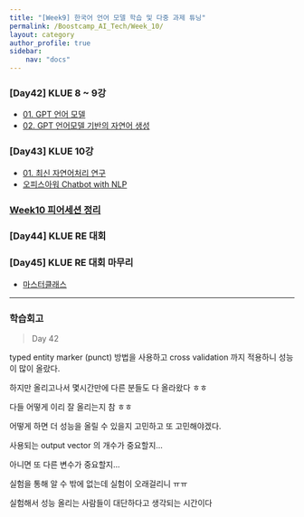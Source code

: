 ```yaml
---
title: "[Week9] 한국어 언어 모델 학습 및 다중 과제 튜닝"
permalink: /Boostcamp_AI_Tech/Week_10/
layout: category
author_profile: true
sidebar:
    nav: "docs"
---
```


### [Day42] KLUE 8 ~ 9강

- [01. GPT 언어 모델]({{site.url}}/boostcamp_ai_tech/week_10/day_42/01.-GPT-Language-Model/)
- [02. GPT 언어모델 기반의 자연어 생성]({{site.url}}/boostcamp_ai_tech/week_10/day_42/02.-NLG-based-GPT-Language-Model/)

### [Day43] KLUE 10강

- [01. 최신 자연어처리 연구]({{site.url}}/boostcamp_ai_tech/week_10/day_43/01.-Recent-NLP-Study/)
- [오피스아워 Chatbot with NLP]({{site.url}}/boostcamp_ai_tech/week_10/day_43/OfficeHour-Chatbot-With-NLP/)

### [Week10 피어세션 정리](https://github.com/sangmandu/SangSangPlus/tree/main/Meet-up%20log/Week%202)

### [Day44] KLUE RE 대회

### [Day45] KLUE RE 대회 마무리

- [마스터클래스]({{site.url}}/)
 
---
### 학습회고

> Day 42

typed entity marker (punct) 방법을 사용하고 cross validation 까지 적용하니 성능이 많이 
올랐다.

하지만 올리고나서 몇시간만에 다른 분들도 다 올라왔다 ㅎㅎ

다들 어떻게 이리 잘 올리는지 참 ㅎㅎ

어떻게 하면 더 성능을 올릴 수 있을지 고민하고 또 고민해야겠다.

사용되는 output vector 의 개수가 중요할지...

아니면 또 다른 변수가 중요할지...

실험을 통해 알 수 밖에 없는데 실험이 오래걸리니 ㅠㅠ

실험해서 성능 올리는 사람들이 대단하다고 생각되는 시간이다




